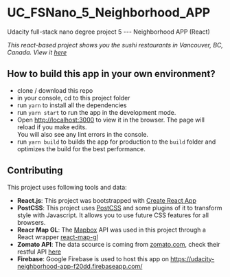 # UC_FSNano_5_Neighborhood_APP
Udacity full-stack nano degree project 5 --- Neighborhood APP (React)

_This react-based project shows you the sushi restaurants in Vancouver, BC, Canada. View it [here](https://udacity-neighborhood-app-f20dd.firebaseapp.com/)_

## How to build this app in your own environment?
- clone / download this repo
- in your console, cd to this project folder
- run `yarn` to install all the dependencies
- run `yarn start` to run the app in the development mode.
- Open [http://localhost:3000](http://localhost:3000) to view it in the browser.
The page will reload if you make edits.<br>
You will also see any lint errors in the console.
- run `yarn build` to builds the app for production to the `build` folder and optimizes the build for the best performance.

## Contributing
This project uses following tools and data:
- **React.js**: This project was bootstrapped with [Create React App](https://github.com/facebook/create-react-app)
- **PostCSS**: This project uses [PostCSS](https://github.com/postcss/postcss) and some plugins of it to transform style with Javascript. It allows you to use future CSS features for all browsers.
- **Reacr Map GL**: The [Mapbox](https://www.mapbox.com/) API was used in this project through a React wrapper [react-map-gl](https://github.com/uber/react-map-gl)
- **Zomato API**: The data scource is coming from [zomato.com](https://www.zomato.com/vancouver), check their restful API [here](https://developers.zomato.com/api)
- **Firebase**: Google Firebase is used to host this app on https://udacity-neighborhood-app-f20dd.firebaseapp.com/
